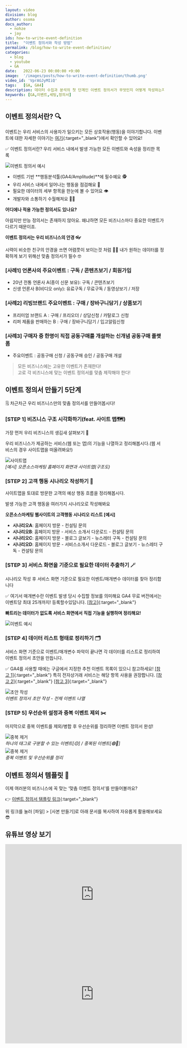 ```yaml
---
layout: video
division: blog
author: osoma
docs_author:
  - nohze
  - jay
ids: how-to-write-event-definition
title:  "이벤트 정의서와 작성 방법"
permalink: /blog/how-to-write-event-definition/
categories:
  - blog
  - youtube
  - GA
date:   2022-06-23 00:00:00 +9:00
image:  '/images/posts/how-to-write-event-definition/thumb.png'
video_id: 'VprAGJyMIiQ'
tags:   [GA, GA4]
description: 데이터 수집과 분석의 첫 단계인 이벤트 정의서가 무엇인지 어떻게 작성하는지 알아봅시다.
keywords: [GA,이벤트,세팅,정의서]
---
```


## 이벤트 정의서란? 🔍

이벤트는 우리 서비스의 사용자가 일으키는 모든 상호작용(행동)을 이야기합니다. 이벤트에 대한 자세한 이야기는 [여기](/blog/ga4-event/){:target="_blank"}에서 확인할 수 있어요!

✅ 이벤트 정의서란? 우리 서비스 내에서 발생 가능한 모든 이벤트와 속성을 정리한 목록

![이벤트 정의서 예시](/images/posts/how-to-write-event-definition/01.png)

- 이벤트 기반 **행동분석툴(GA4/Amplitude)**에 필수예요 🕵️
- 우리 서비스 내에서 일어나는 행동을 점검해요 👀
- 필요한 데이터의 세부 항목을 한눈에 볼 수 있어요 👁
- 개발자와 소통하기 수월해져요 🧑‍💻

**어디에나 적용 가능한 정의서도 있나요?**

아쉽지만 만능 정의서는 존재하지 않아요. 왜냐하면 모든 비즈니스마다 중요한 이벤트가 다르기 때문이죠.

**이벤트 정의서는 우리 비즈니스의 안경 👓**

시력이 비슷한 친구의 안경을 쓰면 어렴풋이 보이는것 처럼 😵‍💫 내가 원하는 데이터를 정확하게 보기 위해선 맞춤 정의서가 필수 🤓

### [사례1] 언론사의 주요이벤트 : 구독 / 콘텐츠보기 / 회원가입

- 20년 전통 언론사 A(종이 신문 보유): 구독 / 콘텐츠보기
- 신생 언론사 B(비디오 only): 유료구독 / 무료구독 / 동영상보기 / 저장

### [사례2] 리빙브랜드 주요이벤트 : 구매 / 장바구니담기 / 상품보기

- 프리미엄 브랜드 A : 구매 / 프리오더 / 상담신청 / 카탈로그 신청
- 리퍼 제품을 판매하는 B : 구매 / 장바구니담기 / 입고알림신청

### [사례3] 구매자 중 한명이 직접 공동구매를 개설하는 신개념 공동구매 플랫폼

- 주요이벤트 : 공동구매 신청 / 공동구매 승인 / 공동구매 개설

> 모든 비즈니스에는 고유한 이벤트가 존재한다!<br>고로 각 비즈니스에 맞는 이벤트 정의서를 맞춤 제작해야 한다!

## 이벤트 정의서 만들기 5단계

🗒 차근차근 우리 비즈니스만의 맞춤 정의서를 만들어봅시다!

### [STEP 1] 비즈니스 구조 시각화하기(feat. 사이트 맵🗺️)

가장 먼저 우리 비즈니스의 생김새 살펴보기 👀

우리 비즈니스가 제공하는 서비스(웹 또는 앱)의 기능을 나열하고 정리해봅시다.(웹 서비스의 경우 사이트맵을 떠올려봐요!)

<div class="gallery-box">
  <div class="gallery">
    <img src="/images/posts/how-to-write-event-definition/02.png" alt="사이트맵">
  </div>
  <em>[예시] 오픈소스마케팅 홈페이지 화면과 사이트맵(구조도)</em>
</div>

### [STEP 2] 고객 행동 시나리오 작성하기 📝

사이트맵을 토대로 방문한 고객의 예상 행동 흐름을 정리해봅시다.

발생 가능한 고객 행동을 여러가지 시나리오로 작성해봐요

**오픈소스마케팅 웹사이트의 고객행동 시나리오 리스트 [예시]**

- **시나리오A**: 홈페이지 방문 - 컨설팅 문의
- **시나리오B**: 홈페이지 방문 - 서비스 소개서 다운로드 - 컨설팅 문의
- **시나리오C**: 홈페이지 방문 - 블로그 글보기 - 뉴스레터 구독 - 컨설팅 문의
- **시나리오D**: 홈페이지 방문 - 서비스소개서 다운로드 - 블로그 글보기 - 뉴스레터 구독 - 컨설팅 문의

### [STEP 3] 서비스 화면을 기준으로 필요한 데이터 추출하기 🪄

시나리오 작성 후 서비스 화면 기준으로 필요한 이벤트/매개변수 데이터를 찾아 정리합니다

✅ 여기서 매개변수란 이벤트 발생 당시 수집할 정보를 의미해요 GA4 무료 버전에서는 이벤트당 최대 25개까지! 등록할수있답니다. [[참고]](https://support.google.com/analytics/answer/9267744?hl=ko){:target="_blank"}

**빠트리는 데이터가 없도록 서비스 화면에서 직접 기능을 실행하며 정리해요!**

![이벤트 예시](/images/posts/how-to-write-event-definition/03.png)

### [STEP 4] 데이터 리스트 형태로 정리하기 🗂

서비스 화면 기준으로 이벤트/매개변수 파악이 끝나면 각 데이터를 리스트로 정리하여 이벤트 정의서 초안을 만듭니다.

✅ GA4를 사용할 때에는 구글에서 지정한 추천 이벤트 목록이 있으니 참고하세요! [[참고 1]](https://support.google.com/analytics/answer/9267735?hl=ko&ref_topic=9756175){:target="_blank"} 특히 전자상거래 서비스는 해당 항목 사용을 권장합니다. [[참고 2]](https://developers.google.com/analytics/devguides/collection/ga4/ecommerce?client_type=gtag){:target="_blank"} [[참고 3]](https://developers.google.com/analytics/devguides/collection/protocol/ga4/reference/events){:target="_blank"}

<div class="gallery-box">
  <div class="gallery">
    <img src="/images/posts/how-to-write-event-definition/04.png" alt="초안 작성">
  </div>
  <em>이벤트 정의서 초안 작성 - 전체 이벤트 나열</em>
</div>

### [STEP 5] 우선순위 설정과 중복 이벤트 제외 ✂️

마지막으로 중복 이벤트를 제외/병합 후 우선순위를 정리하면 이벤트 정의서 완성!

<div class="gallery-box">
  <div class="gallery">
    <img src="/images/posts/how-to-write-event-definition/05.png" alt="중복 제거">
  </div>
  <em>하나의 태그로 구분할 수 있는 이벤트[🟡] / 중복된 이벤트[🟢🔵]</em>
</div>

<div class="gallery-box">
  <div class="gallery">
    <img src="/images/posts/how-to-write-event-definition/06.png" alt="중복 제거">
  </div>
  <em>중복 이벤트 및 우선순위를 정리</em>
</div>

## 이벤트 정의서 템플릿 📃

이제 여러분의 비즈니스에 꼭 맞는 ‘맞춤 이벤트 정의서’를 만들어볼까요?

👉 [이벤트 정의서 템플릿 링크](https://docs.google.com/spreadsheets/d/1oFFc5QjY4fMThoOAyym0Cmsi00pG7rmDS2DEqX-V6HM/edit?usp=sharing){:target="_blank"}

위 링크를 눌러 [파일] > [사본 만들기]로 아래 문서를 복사하여 자유롭게 활용해보세요 😎

## 유튜브 영상 보기

<div class="container mb-5">
  <div class="row">
    <div class="col-lg-6 mb-3">
      <iframe width="560" height="315" src="https://www.youtube.com/embed/VprAGJyMIiQ" title="YouTube video player" frameborder="0" allow="accelerometer; autoplay; clipboard-write; encrypted-media; gyroscope; picture-in-picture" allowfullscreen></iframe>
    </div>
    <div class="col-lg-6">
      <iframe width="560" height="315" src="https://www.youtube.com/embed/udvy-cKnG4g" title="YouTube video player" frameborder="0" allow="accelerometer; autoplay; clipboard-write; encrypted-media; gyroscope; picture-in-picture" allowfullscreen></iframe>
    </div>
  </div>
</div>
